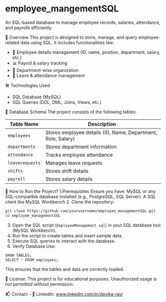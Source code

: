 # employee_mangementSQL
An SQL-based database to manage employee records, salaries, attendance, and payrolls efficiently.

📌 Overview
This project is designed to store, manage, and query employee-related data using SQL. It includes functionalities like:  
- 👤 Employee details management (ID, name, position, department, salary, etc.)  
- 📊 Payroll & salary tracking
- 🏢 Department-wise organization
- 📅 Leave & attendance management

🛠️ Technologies Used
- SQL Database (MySQL) 
- SQL Queries (DDL, DML, Joins, Views, etc.) 

📂 Database Schema
The project consists of the following tables:  

| Table Name | Description |
|--------------|--------------|
| `employees` | Stores employee details (ID, Name, Department, Role, Salary) |
| `departments` | Stores department information |
| `attendance` | Tracks employee attendance |
| `leaverequests` | Manages leave requests |
| `shifts` | Stores shift details |
| `payroll` | Stores salary details |


📜 How to Run the Project?
1.Prerequisites
Ensure you have:
MySQL or any SQL-compatible database installed (e.g., PostgreSQL, SQL Server).
A SQL client like MySQL Workbench
2. Clone the repository:  
   ```bash
   git clone https://github.com/yourusername/employee_managementSQL.git
   cd employee_managementSQL
   ```
3. Open the SQL script (`EmployeeManagement.sql`) in your SQL database tool (MySQL Workbench).  
4. Run the script to create tables and insert sample data.  
5. Execute SQL queries to interact with the database.
6. Verify Database
Use:
```bash
SHOW TABLES;
SELECT * FROM employees;
```
This ensures that the tables and data are correctly loaded.

📜 License:
This project is for educational purposes. Unauthorized usage is *not permitted* without permission.  

📬 Contact -
💼 LinkedIn: www.linkedin.com/in/devika-ravi
